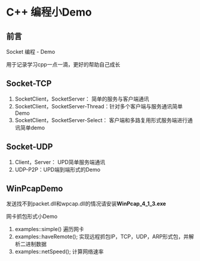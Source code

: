 # C++ 编程小Demo 

## 前言

Socket 编程 - Demo

用于记录学习cpp一点一滴，更好的帮助自己成长



## Socket-TCP

1. SocketClient，SocketServer： 简单的服务与客户端通讯
2. SocketClient，SocketServer-Thread：针对多个客户端与服务通讯简单Demo
3. SocketClient，SocketServer-Select： 客户端和多路复用形式服务端进行通讯简单demo

## Socket-UDP

1. Client，Server： UPD简单服务端通讯
2. UDP-P2P：UPD端到端形式的Demo

## WinPcapDemo

发送找不到packet.dll和wpcap.dll的情况请安装**WinPcap_4_1_3.exe**

网卡抓包形式小Demo

1. examples::simple()  遍历网卡
2. examples::haveRemote(); 实现远程抓包IP，TCP，UDP，ARP形式包，并解析二进制数据
3. examples::netSpeed();   计算网络速率